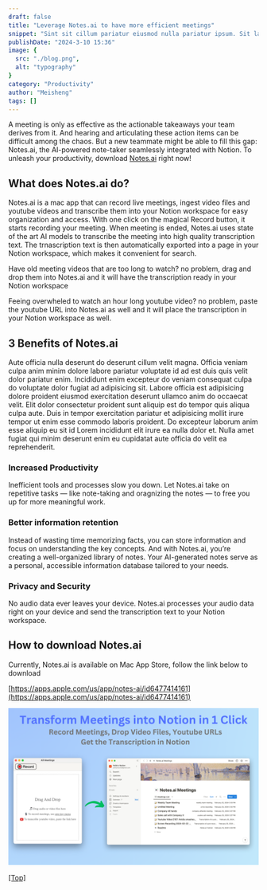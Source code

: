 ```yaml
---
draft: false
title: "Leverage Notes.ai to have more efficient meetings"
snippet: "Sint sit cillum pariatur eiusmod nulla pariatur ipsum. Sit laborum anim qui mollit tempor pariatur nisi minim dolor. Aliquip et adipisicing sit sit fugiat"
publishDate: "2024-3-10 15:36"
image: {
  src: "./blog.png",
  alt: "typography"
}
category: "Productivity"
author: "Meisheng"
tags: []
---
```


A meeting is only as effective as the actionable takeaways your team derives from it. And hearing and articulating these action items can be difficult among the chaos. But a new teammate might be able to fill this gap: Notes.ai, the AI-powered note-taker seamlessly integrated with Notion. To unleash your productivity, download [Notes.ai](https://apps.apple.com/us/app/notes-ai/id6477414161) right now!

## <a name="Headings"></a>What does Notes.ai do?

Notes.ai is a mac app that can record live meetings, ingest video files and youtube videos and transcribe them into your Notion workspace for easy organization and access. With one click on the magical Record button, it starts recording your meeting. When meeting is ended, Notes.ai uses state of the art AI models to transcribe the meeting into high quality transcription text. The trnascription text is then automatically exported into a page in your Notion workspace, which makes it convenient for search.

Have old meeting videos that are too long to watch? no problem, drag and drop them into Notes.ai and it will have the transcription ready in your Notion workspace

Feeing overwheled to watch an hour long youtube video? no problem, paste the youtube URL into Notes.ai as well and it will place the transcription in your Notion workspace as well.

## 3 Benefits of Notes.ai

Aute officia nulla deserunt do deserunt cillum velit magna. Officia veniam culpa anim minim dolore labore pariatur voluptate id ad est duis quis velit dolor pariatur enim. Incididunt enim excepteur do veniam consequat culpa do voluptate dolor fugiat ad adipisicing sit. Labore officia est adipisicing dolore proident eiusmod exercitation deserunt ullamco anim do occaecat velit. Elit dolor consectetur proident sunt aliquip est do tempor quis aliqua culpa aute. Duis in tempor exercitation pariatur et adipisicing mollit irure tempor ut enim esse commodo laboris proident. Do excepteur laborum anim esse aliquip eu sit id Lorem incididunt elit irure ea nulla dolor et. Nulla amet fugiat qui minim deserunt enim eu cupidatat aute officia do velit ea reprehenderit.

### Increased Productivity

Inefficient tools and processes slow you down. Let Notes.ai take on repetitive tasks — like note-taking and oragnizing the notes — to free you up for more meaningful work.

### Better information retention

Instead of wasting time memorizing facts, you can store information and focus on understanding the key concepts. And with Notes.ai, you’re creating a well-organized library of notes. Your AI-generated notes serve as a personal, accessible information database tailored to your needs.

### Privacy and Security

No audio data ever leaves your device. Notes.ai processes your audio data right on your device and send the transcription text to your Notion workspace.

## How to download Notes.ai

Currently, Notes.ai is available on Mac App Store, follow the link below to download

[https://apps.apple.com/us/app/notes-ai/id6477414161](https://apps.apple.com/us/app/notes-ai/id6477414161)

![Super wide](./blog.png)


[[Top]](#top)
